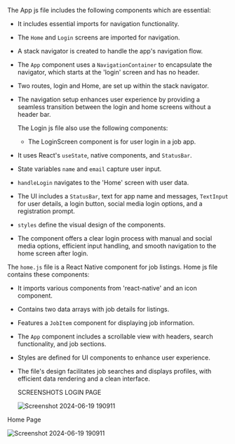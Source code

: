 The App js file includes the following components which are essential:
- It includes essential imports for navigation functionality.
- The `Home` and `Login` screens are imported for navigation.
- A stack navigator is created to handle the app's navigation flow.
- The `App` component uses a `NavigationContainer` to encapsulate the navigator, which starts at the 'login' screen and has no header.
- Two routes, login and Home, are set up within the stack navigator.
- The navigation setup enhances user experience by providing a seamless transition between the login and home screens without a header bar.

  The Login js file also use the following components:
  - The LoginScreen component is for user login in a job app.
- It uses React's `useState`, native components, and `StatusBar`.
- State variables `name` and `email` capture user input.
- `handleLogin` navigates to the 'Home' screen with user data.
- The UI includes a `StatusBar`, text for app name and messages, `TextInput` for user details, a login button, social media login options, and a registration prompt.
- `styles` define the visual design of the components.
- The component offers a clear login process with manual and social media options, efficient input handling, and smooth navigation to the home screen after login.

 The `home.js` file is a React Native component for job listings. Home js file contains these components:
- It imports various components from 'react-native' and an icon component.
- Contains two data arrays with job details for listings.
- Features a `JobItem` component for displaying job information.
- The `App` component includes a scrollable view with headers, search functionality, and job sections.
- Styles are defined for UI components to enhance user experience.
- The file's design facilitates job searches and displays profiles, with efficient data rendering and a clean interface.

  SCREENSHOTS
  LOGIN PAGE




   ![Screenshot 2024-06-19 190911](https://github.com/Gabby-OG/-rn-assignment4-11222970/assets/148434566/896da627-2491-4d47-b299-26ac7ba818f7)






Home Page






![Screenshot 2024-06-19 190911](https://github.com/Gabby-OG/-rn-assignment4-11222970/assets/148434566/072179c9-b573-45b9-b772-09cfdd7700ce)


